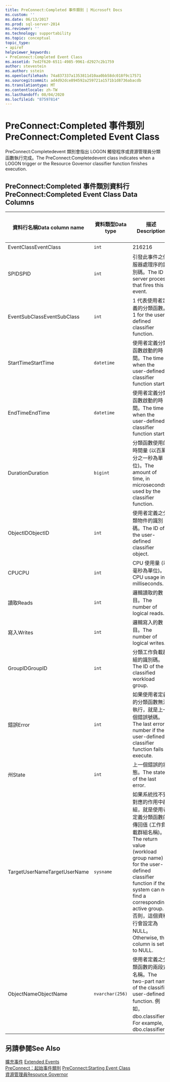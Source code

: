 ```yaml
---
title: PreConnect:Completed 事件類別 | Microsoft Docs
ms.custom: ''
ms.date: 06/13/2017
ms.prod: sql-server-2014
ms.reviewer: ''
ms.technology: supportability
ms.topic: conceptual
topic_type:
- apiref
helpviewer_keywords:
- PreConnect:Completed Event Class
ms.assetid: 7ed2f620-6511-4985-9961-d2927c2b1759
author: stevestein
ms.author: sstein
ms.openlocfilehash: 74a837337a1353811d10aa0bb58dc018f9c17571
ms.sourcegitcommit: ad4d92dce894592a259721a1571b1d8736abacdb
ms.translationtype: MT
ms.contentlocale: zh-TW
ms.lasthandoff: 08/04/2020
ms.locfileid: "87597814"
---
```

# <a name="preconnectcompleted-event-class"></a><span data-ttu-id="674aa-102">PreConnect:Completed 事件類別</span><span class="sxs-lookup"><span data-stu-id="674aa-102">PreConnect:Completed Event Class</span></span>
  <span data-ttu-id="674aa-103">PreConnect:Completedevent 類別會指出 LOGON 觸發程序或資源管理員分類函數執行完成。</span><span class="sxs-lookup"><span data-stu-id="674aa-103">The PreConnect:Completedevent class indicates when a LOGON trigger or the Resource Governor classifier function finishes execution.</span></span>  
  
## <a name="preconnectcompleted-event-class-data-columns"></a><span data-ttu-id="674aa-104">PreConnect:Completed 事件類別資料行</span><span class="sxs-lookup"><span data-stu-id="674aa-104">PreConnect:Completed Event Class Data Columns</span></span>  
  
|<span data-ttu-id="674aa-105">資料行名稱</span><span class="sxs-lookup"><span data-stu-id="674aa-105">Data column name</span></span>|<span data-ttu-id="674aa-106">資料類型</span><span class="sxs-lookup"><span data-stu-id="674aa-106">Data type</span></span>|<span data-ttu-id="674aa-107">描述</span><span class="sxs-lookup"><span data-stu-id="674aa-107">Description</span></span>|<span data-ttu-id="674aa-108">資料行識別碼</span><span class="sxs-lookup"><span data-stu-id="674aa-108">Column ID</span></span>|<span data-ttu-id="674aa-109">可篩選</span><span class="sxs-lookup"><span data-stu-id="674aa-109">Filterable</span></span>|  
|----------------------|---------------|-----------------|---------------|----------------|  
|<span data-ttu-id="674aa-110">EventClass</span><span class="sxs-lookup"><span data-stu-id="674aa-110">EventClass</span></span>|`int`|<span data-ttu-id="674aa-111">216</span><span class="sxs-lookup"><span data-stu-id="674aa-111">216</span></span>|<span data-ttu-id="674aa-112">27</span><span class="sxs-lookup"><span data-stu-id="674aa-112">27</span></span>|<span data-ttu-id="674aa-113">否</span><span class="sxs-lookup"><span data-stu-id="674aa-113">No</span></span>|  
|<span data-ttu-id="674aa-114">SPID</span><span class="sxs-lookup"><span data-stu-id="674aa-114">SPID</span></span>|`int`|<span data-ttu-id="674aa-115">引發此事件之伺服器處理序的識別碼。</span><span class="sxs-lookup"><span data-stu-id="674aa-115">The ID of server process that fires this event.</span></span>|<span data-ttu-id="674aa-116">12</span><span class="sxs-lookup"><span data-stu-id="674aa-116">12</span></span>|<span data-ttu-id="674aa-117">是</span><span class="sxs-lookup"><span data-stu-id="674aa-117">Yes</span></span>|  
|<span data-ttu-id="674aa-118">EventSubClass</span><span class="sxs-lookup"><span data-stu-id="674aa-118">EventSubClass</span></span>|`int`|<span data-ttu-id="674aa-119">1 代表使用者定義的分類函數。</span><span class="sxs-lookup"><span data-stu-id="674aa-119">1 for the user-defined classifier function.</span></span>|<span data-ttu-id="674aa-120">21</span><span class="sxs-lookup"><span data-stu-id="674aa-120">21</span></span>|<span data-ttu-id="674aa-121">是</span><span class="sxs-lookup"><span data-stu-id="674aa-121">Yes</span></span>|  
|<span data-ttu-id="674aa-122">StartTime</span><span class="sxs-lookup"><span data-stu-id="674aa-122">StartTime</span></span>|`datetime`|<span data-ttu-id="674aa-123">使用者定義分類函數啟動的時間。</span><span class="sxs-lookup"><span data-stu-id="674aa-123">The time when the user-defined classifier function starts.</span></span>|<span data-ttu-id="674aa-124">14</span><span class="sxs-lookup"><span data-stu-id="674aa-124">14</span></span>|<span data-ttu-id="674aa-125">是</span><span class="sxs-lookup"><span data-stu-id="674aa-125">Yes</span></span>|  
|<span data-ttu-id="674aa-126">EndTime</span><span class="sxs-lookup"><span data-stu-id="674aa-126">EndTime</span></span>|`datetime`|<span data-ttu-id="674aa-127">使用者定義分類函數啟動的時間。</span><span class="sxs-lookup"><span data-stu-id="674aa-127">The time when the user-defined classifier function starts.</span></span>|<span data-ttu-id="674aa-128">15</span><span class="sxs-lookup"><span data-stu-id="674aa-128">15</span></span>|<span data-ttu-id="674aa-129">是</span><span class="sxs-lookup"><span data-stu-id="674aa-129">Yes</span></span>|  
|<span data-ttu-id="674aa-130">Duration</span><span class="sxs-lookup"><span data-stu-id="674aa-130">Duration</span></span>|`bigint`|<span data-ttu-id="674aa-131">分類函數使用的時間量 (以百萬分之一秒為單位)。</span><span class="sxs-lookup"><span data-stu-id="674aa-131">The amount of time, in microseconds, used by the classifier function.</span></span>|<span data-ttu-id="674aa-132">13</span><span class="sxs-lookup"><span data-stu-id="674aa-132">13</span></span>|<span data-ttu-id="674aa-133">是</span><span class="sxs-lookup"><span data-stu-id="674aa-133">Yes</span></span>|  
|<span data-ttu-id="674aa-134">ObjectID</span><span class="sxs-lookup"><span data-stu-id="674aa-134">ObjectID</span></span>|`int`|<span data-ttu-id="674aa-135">使用者定義之分類物件的識別碼。</span><span class="sxs-lookup"><span data-stu-id="674aa-135">The ID of the user-defined classifier object.</span></span>|<span data-ttu-id="674aa-136">22</span><span class="sxs-lookup"><span data-stu-id="674aa-136">22</span></span>|<span data-ttu-id="674aa-137">是</span><span class="sxs-lookup"><span data-stu-id="674aa-137">Yes</span></span>|  
|<span data-ttu-id="674aa-138">CPU</span><span class="sxs-lookup"><span data-stu-id="674aa-138">CPU</span></span>|`int`|<span data-ttu-id="674aa-139">CPU 使用量 (以毫秒為單位)。</span><span class="sxs-lookup"><span data-stu-id="674aa-139">CPU usage in milliseconds.</span></span>|<span data-ttu-id="674aa-140">18</span><span class="sxs-lookup"><span data-stu-id="674aa-140">18</span></span>|<span data-ttu-id="674aa-141">是</span><span class="sxs-lookup"><span data-stu-id="674aa-141">Yes</span></span>|  
|<span data-ttu-id="674aa-142">讀取</span><span class="sxs-lookup"><span data-stu-id="674aa-142">Reads</span></span>|`int`|<span data-ttu-id="674aa-143">邏輯讀取的數目。</span><span class="sxs-lookup"><span data-stu-id="674aa-143">The number of logical reads.</span></span>|<span data-ttu-id="674aa-144">16</span><span class="sxs-lookup"><span data-stu-id="674aa-144">16</span></span>|<span data-ttu-id="674aa-145">是</span><span class="sxs-lookup"><span data-stu-id="674aa-145">Yes</span></span>|  
|<span data-ttu-id="674aa-146">寫入</span><span class="sxs-lookup"><span data-stu-id="674aa-146">Writes</span></span>|`int`|<span data-ttu-id="674aa-147">邏輯寫入的數目。</span><span class="sxs-lookup"><span data-stu-id="674aa-147">The number of logical writes.</span></span>|<span data-ttu-id="674aa-148">17</span><span class="sxs-lookup"><span data-stu-id="674aa-148">17</span></span>|<span data-ttu-id="674aa-149">是</span><span class="sxs-lookup"><span data-stu-id="674aa-149">Yes</span></span>|  
|<span data-ttu-id="674aa-150">GroupID</span><span class="sxs-lookup"><span data-stu-id="674aa-150">GroupID</span></span>|`int`|<span data-ttu-id="674aa-151">分類工作負載群組的識別碼。</span><span class="sxs-lookup"><span data-stu-id="674aa-151">The ID of the classified workload group.</span></span>|<span data-ttu-id="674aa-152">66</span><span class="sxs-lookup"><span data-stu-id="674aa-152">66</span></span>|<span data-ttu-id="674aa-153">是</span><span class="sxs-lookup"><span data-stu-id="674aa-153">Yes</span></span>|  
|<span data-ttu-id="674aa-154">錯誤</span><span class="sxs-lookup"><span data-stu-id="674aa-154">Error</span></span>|`int`|<span data-ttu-id="674aa-155">如果使用者定義的分類函數無法執行，就是上一個錯誤號碼。</span><span class="sxs-lookup"><span data-stu-id="674aa-155">The last error number if the user-defined classifier function fails to execute.</span></span>|<span data-ttu-id="674aa-156">31</span><span class="sxs-lookup"><span data-stu-id="674aa-156">31</span></span>|<span data-ttu-id="674aa-157">是</span><span class="sxs-lookup"><span data-stu-id="674aa-157">Yes</span></span>|  
|<span data-ttu-id="674aa-158">州</span><span class="sxs-lookup"><span data-stu-id="674aa-158">State</span></span>|`int`|<span data-ttu-id="674aa-159">上一個錯誤的狀態。</span><span class="sxs-lookup"><span data-stu-id="674aa-159">The state of the last error.</span></span>|<span data-ttu-id="674aa-160">30</span><span class="sxs-lookup"><span data-stu-id="674aa-160">30</span></span>|<span data-ttu-id="674aa-161">是</span><span class="sxs-lookup"><span data-stu-id="674aa-161">Yes</span></span>|  
|<span data-ttu-id="674aa-162">TargetUserName</span><span class="sxs-lookup"><span data-stu-id="674aa-162">TargetUserName</span></span>|`sysname`|<span data-ttu-id="674aa-163">如果系統找不到對應的作用中群組，就是使用者定義分類函數的傳回值 (工作負載群組名稱)。</span><span class="sxs-lookup"><span data-stu-id="674aa-163">The return value (workload group name) for the user-defined classifier function if the system can not find a corresponding active group.</span></span> <span data-ttu-id="674aa-164">否則，這個資料行會設定為 NULL。</span><span class="sxs-lookup"><span data-stu-id="674aa-164">Otherwise, this column is set to NULL.</span></span>|<span data-ttu-id="674aa-165">39</span><span class="sxs-lookup"><span data-stu-id="674aa-165">39</span></span>|<span data-ttu-id="674aa-166">是</span><span class="sxs-lookup"><span data-stu-id="674aa-166">Yes</span></span>|  
|<span data-ttu-id="674aa-167">ObjectName</span><span class="sxs-lookup"><span data-stu-id="674aa-167">ObjectName</span></span>|`nvarchar(256)`|<span data-ttu-id="674aa-168">使用者定義之分類函數的兩段式名稱。</span><span class="sxs-lookup"><span data-stu-id="674aa-168">The two-part name of the classifier user-defined function.</span></span> <span data-ttu-id="674aa-169">例如，dbo.classifier。</span><span class="sxs-lookup"><span data-stu-id="674aa-169">For example, dbo.classifier.</span></span>|<span data-ttu-id="674aa-170">34</span><span class="sxs-lookup"><span data-stu-id="674aa-170">34</span></span>|<span data-ttu-id="674aa-171">是</span><span class="sxs-lookup"><span data-stu-id="674aa-171">Yes</span></span>|  
  
## <a name="see-also"></a><span data-ttu-id="674aa-172">另請參閱</span><span class="sxs-lookup"><span data-stu-id="674aa-172">See Also</span></span>  
 <span data-ttu-id="674aa-173">[擴充事件](../extended-events/extended-events.md) </span><span class="sxs-lookup"><span data-stu-id="674aa-173">[Extended Events](../extended-events/extended-events.md) </span></span>  
 <span data-ttu-id="674aa-174">[PreConnect：起始事件類別](preconnect-starting-event-class.md) </span><span class="sxs-lookup"><span data-stu-id="674aa-174">[PreConnect:Starting Event Class](preconnect-starting-event-class.md) </span></span>  
 [<span data-ttu-id="674aa-175">資源管理員</span><span class="sxs-lookup"><span data-stu-id="674aa-175">Resource Governor</span></span>](../resource-governor/resource-governor.md)  
  
  
